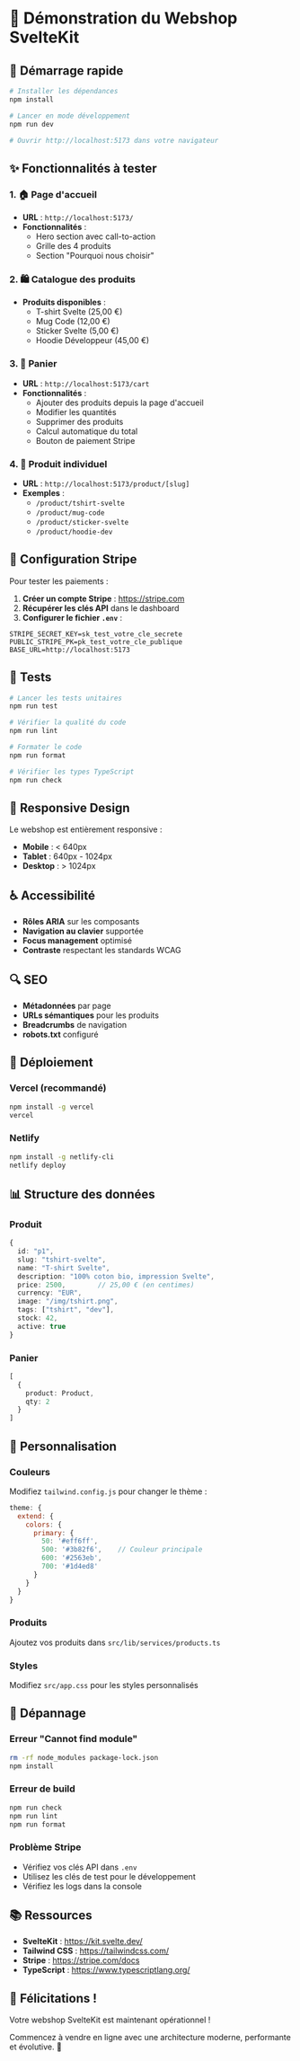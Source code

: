 # 🎯 Démonstration du Webshop SvelteKit

## 🚀 Démarrage rapide

```bash
# Installer les dépendances
npm install

# Lancer en mode développement
npm run dev

# Ouvrir http://localhost:5173 dans votre navigateur
```

## ✨ Fonctionnalités à tester

### 1. 🏠 Page d'accueil
- **URL** : `http://localhost:5173/`
- **Fonctionnalités** :
  - Hero section avec call-to-action
  - Grille des 4 produits
  - Section "Pourquoi nous choisir"

### 2. 🛍️ Catalogue des produits
- **Produits disponibles** :
  - T-shirt Svelte (25,00 €)
  - Mug Code (12,00 €)
  - Sticker Svelte (5,00 €)
  - Hoodie Développeur (45,00 €)

### 3. 🛒 Panier
- **URL** : `http://localhost:5173/cart`
- **Fonctionnalités** :
  - Ajouter des produits depuis la page d'accueil
  - Modifier les quantités
  - Supprimer des produits
  - Calcul automatique du total
  - Bouton de paiement Stripe

### 4. 📱 Produit individuel
- **URL** : `http://localhost:5173/product/[slug]`
- **Exemples** :
  - `/product/tshirt-svelte`
  - `/product/mug-code`
  - `/product/sticker-svelte`
  - `/product/hoodie-dev`

## 🔧 Configuration Stripe

Pour tester les paiements :

1. **Créer un compte Stripe** : https://stripe.com
2. **Récupérer les clés API** dans le dashboard
3. **Configurer le fichier `.env`** :

```env
STRIPE_SECRET_KEY=sk_test_votre_cle_secrete
PUBLIC_STRIPE_PK=pk_test_votre_cle_publique
BASE_URL=http://localhost:5173
```

## 🧪 Tests

```bash
# Lancer les tests unitaires
npm run test

# Vérifier la qualité du code
npm run lint

# Formater le code
npm run format

# Vérifier les types TypeScript
npm run check
```

## 📱 Responsive Design

Le webshop est entièrement responsive :
- **Mobile** : < 640px
- **Tablet** : 640px - 1024px
- **Desktop** : > 1024px

## ♿ Accessibilité

- **Rôles ARIA** sur les composants
- **Navigation au clavier** supportée
- **Focus management** optimisé
- **Contraste** respectant les standards WCAG

## 🔍 SEO

- **Métadonnées** par page
- **URLs sémantiques** pour les produits
- **Breadcrumbs** de navigation
- **robots.txt** configuré

## 🚀 Déploiement

### Vercel (recommandé)
```bash
npm install -g vercel
vercel
```

### Netlify
```bash
npm install -g netlify-cli
netlify deploy
```

## 📊 Structure des données

### Produit
```typescript
{
  id: "p1",
  slug: "tshirt-svelte",
  name: "T-shirt Svelte",
  description: "100% coton bio, impression Svelte",
  price: 2500,        // 25,00 € (en centimes)
  currency: "EUR",
  image: "/img/tshirt.png",
  tags: ["tshirt", "dev"],
  stock: 42,
  active: true
}
```

### Panier
```typescript
[
  {
    product: Product,
    qty: 2
  }
]
```

## 🎨 Personnalisation

### Couleurs
Modifiez `tailwind.config.js` pour changer le thème :

```javascript
theme: {
  extend: {
    colors: {
      primary: {
        50: '#eff6ff',
        500: '#3b82f6',    // Couleur principale
        600: '#2563eb',
        700: '#1d4ed8'
      }
    }
  }
}
```

### Produits
Ajoutez vos produits dans `src/lib/services/products.ts`

### Styles
Modifiez `src/app.css` pour les styles personnalisés

## 🐛 Dépannage

### Erreur "Cannot find module"
```bash
rm -rf node_modules package-lock.json
npm install
```

### Erreur de build
```bash
npm run check
npm run lint
npm run format
```

### Problème Stripe
- Vérifiez vos clés API dans `.env`
- Utilisez les clés de test pour le développement
- Vérifiez les logs dans la console

## 📚 Ressources

- **SvelteKit** : https://kit.svelte.dev/
- **Tailwind CSS** : https://tailwindcss.com/
- **Stripe** : https://stripe.com/docs
- **TypeScript** : https://www.typescriptlang.org/

## 🎉 Félicitations !

Votre webshop SvelteKit est maintenant opérationnel ! 

Commencez à vendre en ligne avec une architecture moderne, performante et évolutive. 🚀
